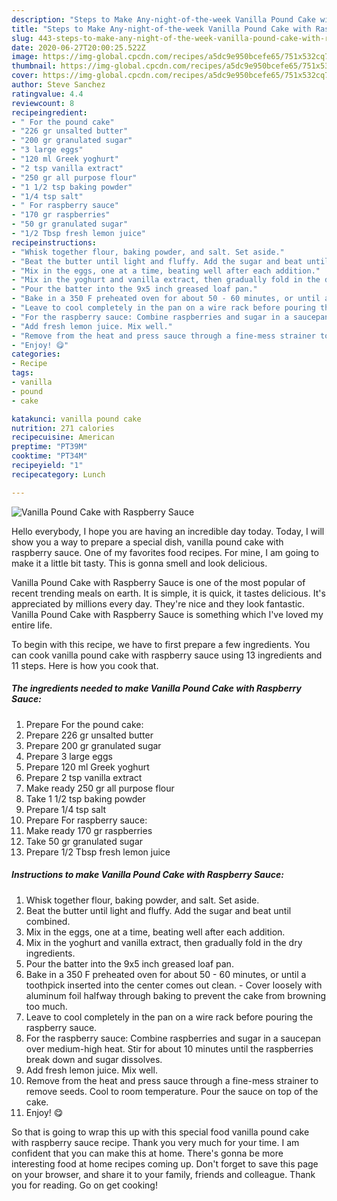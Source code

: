 ```yaml
---
description: "Steps to Make Any-night-of-the-week Vanilla Pound Cake with Raspberry Sauce"
title: "Steps to Make Any-night-of-the-week Vanilla Pound Cake with Raspberry Sauce"
slug: 443-steps-to-make-any-night-of-the-week-vanilla-pound-cake-with-raspberry-sauce
date: 2020-06-27T20:00:25.522Z
image: https://img-global.cpcdn.com/recipes/a5dc9e950bcefe65/751x532cq70/vanilla-pound-cake-with-raspberry-sauce-recipe-main-photo.jpg
thumbnail: https://img-global.cpcdn.com/recipes/a5dc9e950bcefe65/751x532cq70/vanilla-pound-cake-with-raspberry-sauce-recipe-main-photo.jpg
cover: https://img-global.cpcdn.com/recipes/a5dc9e950bcefe65/751x532cq70/vanilla-pound-cake-with-raspberry-sauce-recipe-main-photo.jpg
author: Steve Sanchez
ratingvalue: 4.4
reviewcount: 8
recipeingredient:
- " For the pound cake"
- "226 gr unsalted butter"
- "200 gr granulated sugar"
- "3 large eggs"
- "120 ml Greek yoghurt"
- "2 tsp vanilla extract"
- "250 gr all purpose flour"
- "1 1/2 tsp baking powder"
- "1/4 tsp salt"
- " For raspberry sauce"
- "170 gr raspberries"
- "50 gr granulated sugar"
- "1/2 Tbsp fresh lemon juice"
recipeinstructions:
- "Whisk together flour, baking powder, and salt. Set aside."
- "Beat the butter until light and fluffy. Add the sugar and beat until combined."
- "Mix in the eggs, one at a time, beating well after each addition."
- "Mix in the yoghurt and vanilla extract, then gradually fold in the dry ingredients."
- "Pour the batter into the 9x5 inch greased loaf pan."
- "Bake in a 350 F preheated oven for about 50 - 60 minutes, or until a toothpick inserted into the center comes out clean. Cover loosely with aluminum foil halfway through baking to prevent the cake from browning too much."
- "Leave to cool completely in the pan on a wire rack before pouring the raspberry sauce."
- "For the raspberry sauce: Combine raspberries and sugar in a saucepan over medium-high heat. Stir for about 10 minutes until the raspberries break down and sugar dissolves."
- "Add fresh lemon juice. Mix well."
- "Remove from the heat and press sauce through a fine-mess strainer to remove seeds. Cool to room temperature. Pour the sauce on top of the cake."
- "Enjoy! 😋"
categories:
- Recipe
tags:
- vanilla
- pound
- cake

katakunci: vanilla pound cake 
nutrition: 271 calories
recipecuisine: American
preptime: "PT39M"
cooktime: "PT34M"
recipeyield: "1"
recipecategory: Lunch

---
```



![Vanilla Pound Cake with Raspberry Sauce](https://img-global.cpcdn.com/recipes/a5dc9e950bcefe65/751x532cq70/vanilla-pound-cake-with-raspberry-sauce-recipe-main-photo.jpg)

Hello everybody, I hope you are having an incredible day today. Today, I will show you a way to prepare a special dish, vanilla pound cake with raspberry sauce. One of my favorites food recipes. For mine, I am going to make it a little bit tasty. This is gonna smell and look delicious.



Vanilla Pound Cake with Raspberry Sauce is one of the most popular of recent trending meals on earth. It is simple, it is quick, it tastes delicious. It's appreciated by millions every day. They're nice and they look fantastic. Vanilla Pound Cake with Raspberry Sauce is something which I've loved my entire life.


To begin with this recipe, we have to first prepare a few ingredients. You can cook vanilla pound cake with raspberry sauce using 13 ingredients and 11 steps. Here is how you cook that.

<!--inarticleads1-->

##### The ingredients needed to make Vanilla Pound Cake with Raspberry Sauce:

1. Prepare  For the pound cake:
1. Prepare 226 gr unsalted butter
1. Prepare 200 gr granulated sugar
1. Prepare 3 large eggs
1. Prepare 120 ml Greek yoghurt
1. Prepare 2 tsp vanilla extract
1. Make ready 250 gr all purpose flour
1. Take 1 1/2 tsp baking powder
1. Prepare 1/4 tsp salt
1. Prepare  For raspberry sauce:
1. Make ready 170 gr raspberries
1. Take 50 gr granulated sugar
1. Prepare 1/2 Tbsp fresh lemon juice




<!--inarticleads2-->

##### Instructions to make Vanilla Pound Cake with Raspberry Sauce:

1. Whisk together flour, baking powder, and salt. Set aside.
1. Beat the butter until light and fluffy. Add the sugar and beat until combined.
1. Mix in the eggs, one at a time, beating well after each addition.
1. Mix in the yoghurt and vanilla extract, then gradually fold in the dry ingredients.
1. Pour the batter into the 9x5 inch greased loaf pan.
1. Bake in a 350 F preheated oven for about 50 - 60 minutes, or until a toothpick inserted into the center comes out clean. - Cover loosely with aluminum foil halfway through baking to prevent the cake from browning too much.
1. Leave to cool completely in the pan on a wire rack before pouring the raspberry sauce.
1. For the raspberry sauce: Combine raspberries and sugar in a saucepan over medium-high heat. Stir for about 10 minutes until the raspberries break down and sugar dissolves.
1. Add fresh lemon juice. Mix well.
1. Remove from the heat and press sauce through a fine-mess strainer to remove seeds. Cool to room temperature. Pour the sauce on top of the cake.
1. Enjoy! 😋




So that is going to wrap this up with this special food vanilla pound cake with raspberry sauce recipe. Thank you very much for your time. I am confident that you can make this at home. There's gonna be more interesting food at home recipes coming up. Don't forget to save this page on your browser, and share it to your family, friends and colleague. Thank you for reading. Go on get cooking!
